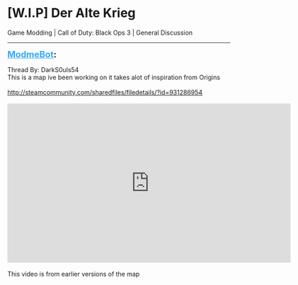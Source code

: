 # [W.I.P] Der Alte Krieg
Game Modding | Call of Duty: Black Ops 3 | General Discussion

---
<strong style="font-size: 1.4em;"><span style="text-decoration: underline;text-decoration-color: #34a7f9;"><span style="color:#34a7f9;">ModmeBot</span></span>:</strong>

<p>Thread By: DarkS0uls54<br />This is a map ive been working on it takes alot of inspiration from Origins<br /> <br /><a href="http://steamcommunity.com/sharedfiles/filedetails/?id=931286954">http://steamcommunity.com/sharedfiles/filedetails/?id=931286954</a><br /> <br /><iframe type="text/html" width="640" height="360" src="https://www.youtube.com/embed/YaCwosexr9g" frameborder="0"></iframe><br /> <br />This video is from earlier versions of the map</p>
